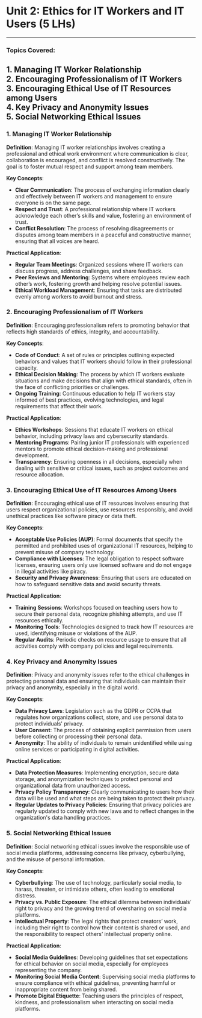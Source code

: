 # **Unit 2: Ethics for IT Workers and IT Users (5 LHs)**
---
### **Topics Covered:**
**1.** **Managing IT Worker Relationship**  
**2.** **Encouraging Professionalism of IT Workers**  
**3.** **Encouraging Ethical Use of IT Resources among Users**  
**4.** **Key Privacy and Anonymity Issues**  
**5.** **Social Networking Ethical Issues**
---

### 1. **Managing IT Worker Relationship**

**Definition**: Managing IT worker relationships involves creating a professional and ethical work environment where communication is clear, collaboration is encouraged, and conflict is resolved constructively. The goal is to foster mutual respect and support among team members.
   
**Key Concepts**:

   - **Clear Communication**: The process of exchanging information clearly and effectively between IT workers and management to ensure everyone is on the same page.
   - **Respect and Trust**: A professional relationship where IT workers acknowledge each other’s skills and value, fostering an environment of trust.
   - **Conflict Resolution**: The process of resolving disagreements or disputes among team members in a peaceful and constructive manner, ensuring that all voices are heard. 

**Practical Application**:
   - **Regular Team Meetings**: Organized sessions where IT workers can discuss progress, address challenges, and share feedback.
   - **Peer Reviews and Mentoring**: Systems where employees review each other’s work, fostering growth and helping resolve potential issues.
   - **Ethical Workload Management**: Ensuring that tasks are distributed evenly among workers to avoid burnout and stress.

### 2. **Encouraging Professionalism of IT Workers**

**Definition**: Encouraging professionalism refers to promoting behavior that reflects high standards of ethics, integrity, and accountability. 
 
**Key Concepts**:
   - **Code of Conduct**: A set of rules or principles outlining expected behaviors and values that IT workers should follow in their professional capacity.
   - **Ethical Decision Making**: The process by which IT workers evaluate situations and make decisions that align with ethical standards, often in the face of conflicting priorities or challenges.
   - **Ongoing Training**: Continuous education to help IT workers stay informed of best practices, evolving technologies, and legal requirements that affect their work.

**Practical Application**:
   - **Ethics Workshops**: Sessions that educate IT workers on ethical behavior, including privacy laws and cybersecurity standards.
   - **Mentoring Programs**: Pairing junior IT professionals with experienced mentors to promote ethical decision-making and professional development.
   - **Transparency**: Ensuring openness in all decisions, especially when dealing with sensitive or critical issues, such as project outcomes and resource allocation.

### 3. **Encouraging Ethical Use of IT Resources Among Users**

**Definition**: Encouraging ethical use of IT resources involves ensuring that users respect organizational policies, use resources responsibly, and avoid unethical practices like software piracy or data theft.

**Key Concepts**:
   - **Acceptable Use Policies (AUP)**: Formal documents that specify the permitted and prohibited uses of organizational IT resources, helping to prevent misuse of company technology.
   - **Compliance with Licenses**: The legal obligation to respect software licenses, ensuring users only use licensed software and do not engage in illegal activities like piracy.
   - **Security and Privacy Awareness**: Ensuring that users are educated on how to safeguard sensitive data and avoid security threats.

**Practical Application**:
   - **Training Sessions**: Workshops focused on teaching users how to secure their personal data, recognize phishing attempts, and use IT resources ethically.
   - **Monitoring Tools**: Technologies designed to track how IT resources are used, identifying misuse or violations of the AUP.
   - **Regular Audits**: Periodic checks on resource usage to ensure that all activities comply with company policies and legal requirements.

### 4. **Key Privacy and Anonymity Issues**
**Definition**: Privacy and anonymity issues refer to the ethical challenges in protecting personal data and ensuring that individuals can maintain their privacy and anonymity, especially in the digital world.

**Key Concepts**:
   - **Data Privacy Laws**: Legislation such as the GDPR or CCPA that regulates how organizations collect, store, and use personal data to protect individuals' privacy.
   - **User Consent**: The process of obtaining explicit permission from users before collecting or processing their personal data.
   - **Anonymity**: The ability of individuals to remain unidentified while using online services or participating in digital activities.

**Practical Application**:
   - **Data Protection Measures**: Implementing encryption, secure data storage, and anonymization techniques to protect personal and organizational data from unauthorized access.
   - **Privacy Policy Transparency**: Clearly communicating to users how their data will be used and what steps are being taken to protect their privacy.
   - **Regular Updates to Privacy Policies**: Ensuring that privacy policies are regularly updated to comply with new laws and to reflect changes in the organization's data handling practices.

### 5. **Social Networking Ethical Issues**
**Definition**: Social networking ethical issues involve the responsible use of social media platforms, addressing concerns like privacy, cyberbullying, and the misuse of personal information.

**Key Concepts**:
   - **Cyberbullying**: The use of technology, particularly social media, to harass, threaten, or intimidate others, often leading to emotional distress.
   - **Privacy vs. Public Exposure**: The ethical dilemma between individuals’ right to privacy and the growing trend of oversharing on social media platforms.
   - **Intellectual Property**: The legal rights that protect creators’ work, including their right to control how their content is shared or used, and the responsibility to respect others’ intellectual property online.

**Practical Application**:
   - **Social Media Guidelines**: Developing guidelines that set expectations for ethical behavior on social media, especially for employees representing the company.
   - **Monitoring Social Media Content**: Supervising social media platforms to ensure compliance with ethical guidelines, preventing harmful or inappropriate content from being shared.
   - **Promote Digital Etiquette**: Teaching users the principles of respect, kindness, and professionalism when interacting on social media platforms.

